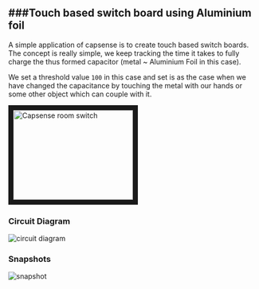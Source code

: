 ###Touch based switch board using Aluminium foil
----------

A simple application of capsense is to create touch based switch boards. The concept is really simple, we keep tracking the time it takes to fully charge the thus formed capacitor (metal ~ Aluminium Foil in this case).

We set a threshold value `100` in this case and set is as the case when we have changed the capacitance by touching the metal with our hands or some other object which can couple with it.

<a href="http://www.youtube.com/watch?feature=player_embedded&v=qxaaouVgP8c" target="_blank"><img src="http://img.youtube.com/vi/qxaaouVgP8c/0.jpg" alt="Capsense room switch" width="240" height="180" border="10" /></a>

### Circuit Diagram
![circuit diagram](http://blog.minhazav.me/wp-content/uploads/2015/05/IMAG0011.jpg)

### Snapshots
![snapshot](http://blog.minhazav.me/wp-content/uploads/2015/05/IMAG0007.jpg)
